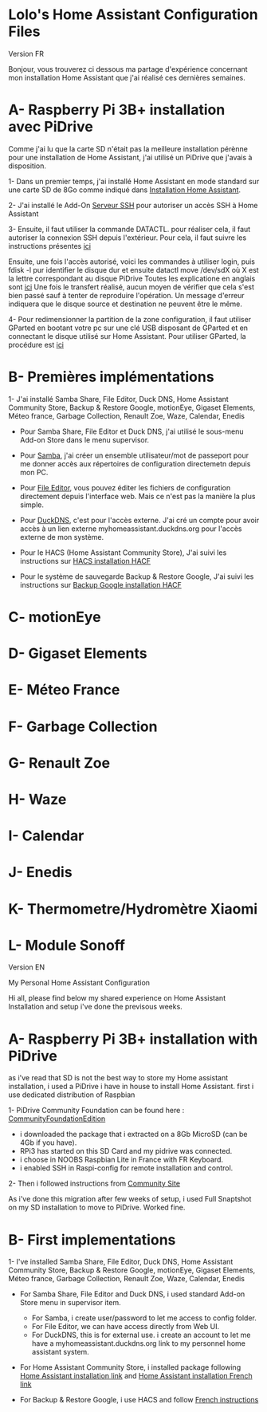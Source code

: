 # Lolo's Home Assistant Configuration Files

Version FR

Bonjour, vous trouverez ci dessous ma partage d'expérience concernant mon installation Home Assistant que j'ai réalisé ces dernières semaines.

# A- Raspberry Pi 3B+ installation avec PiDrive
Comme j'ai lu que la carte SD n'était pas la meilleure installation pérènne pour une installation de Home Assistant, j'ai utilisé un PiDrive que j'avais à disposition.

1- Dans un premier temps, j'ai installé Home Assistant en mode standard sur une carte SD de 8Go comme indiqué dans [Installation Home Assistant](https://hacf.fr/installer-et-regler-home-assistant-sur-un-raspberry-pi/).

2- J'ai installé le Add-On [Serveur SSH](http://www.lacavernedefred.ovh/blog/2018/03/08/debuter-avec-home-assistant/) pour autoriser un accès SSH à Home Assistant 

3- Ensuite, il faut utiliser la commande DATACTL. pour réaliser cela, il faut autoriser la connexion SSH depuis l'extérieur. 
Pour cela, il faut suivre les instructions présentes [ici](https://community.home-assistant.io/t/ssh-into-hassos/84909/39?u=lolopicolo)

Ensuite, une fois l'accès autorisé, voici les commandes à utiliser 
login, puis fdisk -l pur identifier le disque dur et ensuite datactl move /dev/sdX où X est la lettre correspondant au disque PiDrive
Toutes les explicatione en anglais sont [ici](https://community.home-assistant.io/t/hass-io-transfer-from-sd-card-to-ssd-or-usb/97452/270?u=lolopicolo)
Une fois le transfert réalisé, aucun moyen de vérifier que cela s'est bien passé sauf à tenter de reproduire l'opération. Un message d'erreur indiquera que le disque source et destination ne peuvent être le même.

4- Pour redimensionner la partition de la zone configuration, il faut utiliser GParted en bootant votre pc sur une clé USB disposant de GParted et en connectant le disque utilisé sur Home Assistant. Pour utiliser GParted, la procédure est [ici](https://gparted.org/liveusb.php#windows-method-a)

# B- Premières implémentations

1- J'ai installé Samba Share, File Editor, Duck DNS, Home Assistant Community Store, Backup & Restore Google, motionEye, Gigaset Elements, Méteo france, Garbage Collection, Renault Zoe, Waze, Calendar, Enedis

  - Pour Samba Share, File Editor et Duck DNS, j'ai utilisé le sous-menu Add-on Store dans le menu supervisor. 
  - Pour [Samba](https://hacf.fr/partager-votre-installation-home-assistant-via-samba-share/), j'ai créer un ensemble utilisateur/mot de passeport pour me donner accès aux répertoires de configuration directemetn depuis mon PC.
  - Pour [File Editor](https://hacf.fr/file-editor-et-home-assistant-modifier-vos-fichiers/), vous pouvez éditer les fichiers de configuration directement depuis l'interface web. Mais ce n'est pas la manière la plus simple.
  - Pour [DuckDNS](https://hacf.fr/acceder-a-home-assistant-depuis-lexterieur-via-duckdns/), c'est pour l'accès externe. J'ai cré un compte pour avoir accès à un lien externe myhomeassistant.duckdns.org pour l'accès externe de mon système.

- Pour le HACS (Home Assistant Community Store), J'ai suivi les instructions sur [HACS installation HACF](https://hacf.fr/installer-ajouter-integrations-customisations-avec-hacs/)

- Pour le système de sauvegarde Backup & Restore Google, J'ai suivi les instructions sur [Backup Google installation HACF](https://hacf.fr/sauvegarder-votre-home-assistant-sur-le-cloud-google/)

# C- motionEye
# D- Gigaset Elements
# E- Méteo France
# F- Garbage Collection
# G- Renault Zoe
# H- Waze
# I- Calendar
# J- Enedis
# K- Thermometre/Hydromètre Xiaomi
# L- Module Sonoff
























Version EN

My Personal Home Assistant Configuration

Hi all, please find below my shared experience on Home Assistant Installation and setup i've done the previsous weeks.

# A- Raspberry Pi 3B+ installation with PiDrive
as i've read that SD is not the best way to store my Home assistant installation, i used a PiDrive i have in house to install Home Assistant.
first i use dedicated distribution of Raspbian

1- PiDrive Community Foundation can be found here : [CommunityFoundationEdition](https://github.com/PiDrive/CommunityFoundationEdition)

- i downloaded the package that i extracted on a 8Gb MicroSD (can be 4Gb if you have).
- RPi3 has started on this SD Card and my pidrive was connected.
- i choose in NOOBS Raspbian Lite in France with FR Keyboard.
- i enabled SSH in Raspi-config for remote installation and control.

2- Then i followed instructions from [Community Site](https://community.home-assistant.io/t/installing-home-assistant-supervised-on-a-raspberry-pi-with-debian-10/247116)

As i've done this migration after few weeks of setup, i used Full Snaptshot on my SD installation to move to PiDrive. Worked fine.

# B- First implementations

1- I've installed Samba Share, File Editor, Duck DNS, Home Assistant Community Store, Backup & Restore Google, motionEye, Gigaset Elements, Méteo france, Garbage Collection, Renault Zoe, Waze, Calendar, Enedis

- For Samba Share, File Editor and Duck DNS, i used standard Add-on Store menu in supervisor item. 
  - For Samba, i create user/password to let me access to config folder.
  - For File Editor, we can have access directly from Web UI.
  - For DuckDNS, this is for external use. i create an account to let me have a myhomeassistant.duckdns.org link to my personnel home assistant system.

- For Home Assistant Community Store, i installed package following [Home Assistant installation link](https://hacs.xyz/docs/installation/manual) and [Home Assistant installation French link](https://hacf.fr/installer-ajouter-integrations-customisations-avec-hacs/)

- For Backup & Restore Google, i use HACS and follow [French instructions](https://hacf.fr/sauvegarder-votre-home-assistant-sur-le-cloud-google/)
